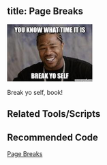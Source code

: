 title: Page Breaks
---

![Break yo self!](../assets/images/breakyoself.jpg)

Break yo self, book!

## Related Tools/Scripts


## Recommended Code

[Page Breaks](../code/structural_types.html#Page-Breaks)